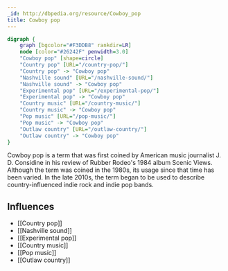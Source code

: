 ```yaml
---
_id: http://dbpedia.org/resource/Cowboy_pop
title: Cowboy pop
---
```


```dot
digraph {
	graph [bgcolor="#F3DDB8" rankdir=LR]
	node [color="#26242F" penwidth=3.0]
	"Cowboy pop" [shape=circle]
	"Country pop" [URL="/country-pop/"]
	"Country pop" -> "Cowboy pop"
	"Nashville sound" [URL="/nashville-sound/"]
	"Nashville sound" -> "Cowboy pop"
	"Experimental pop" [URL="/experimental-pop/"]
	"Experimental pop" -> "Cowboy pop"
	"Country music" [URL="/country-music/"]
	"Country music" -> "Cowboy pop"
	"Pop music" [URL="/pop-music/"]
	"Pop music" -> "Cowboy pop"
	"Outlaw country" [URL="/outlaw-country/"]
	"Outlaw country" -> "Cowboy pop"
}
```

Cowboy pop is a term that was first coined by American music journalist J. D. Considine in his review of Rubber Rodeo's 1984 album Scenic Views. Although the term was coined in the 1980s, its usage since that time has been varied. In the late 2010s, the term began to be used to describe country-influenced indie rock and indie pop bands.

## Influences
- [[Country pop]]
- [[Nashville sound]]
- [[Experimental pop]]
- [[Country music]]
- [[Pop music]]
- [[Outlaw country]]
